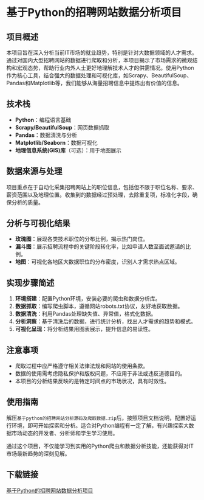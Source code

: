# 基于Python的招聘网站数据分析项目

## 项目概述

本项目旨在深入分析当前IT市场的就业趋势，特别是针对大数据领域的人才需求。通过对国内大型招聘网站的数据进行爬取和分析，本项目揭示了市场需求的微观结构和宏观态势，帮助行业内外人士更好地理解技术人才的供需情况。使用Python作为核心工具，结合强大的数据处理和可视化库，如Scrapy、BeautifulSoup、Pandas和Matplotlib等，我们能够从海量招聘信息中提炼出有价值的信息。

## 技术栈

- **Python**：编程语言基础
- **Scrapy/BeautifulSoup**：网页数据抓取
- **Pandas**：数据清洗与分析
- **Matplotlib/Seaborn**：数据可视化
- **地理信息系统(GIS)库**（可选）：用于地图展示

## 数据来源与处理

项目重点在于自动化采集招聘网站上的职位信息，包括但不限于职位名称、要求、薪资范围以及地理位置。收集到的数据经过预处理，去除重复项，标准化字段，确保分析的质量。

## 分析与可视化结果

- **玫瑰图**：展现各类技术职位的分布比例，揭示热门岗位。
- **漏斗图**：展示招聘流程中的关键阶段转化率，比如申请人数至面试邀请的比例。
- **地图**：可视化各地区大数据职位的分布密度，识别人才需求热点区域。

## 实现步骤简述

1. **环境搭建**：配置Python环境，安装必要的爬虫和数据分析库。
2. **数据抓取**：编写爬虫脚本，遵循网站robots.txt协议，友好地获取数据。
3. **数据清洗**：利用Pandas处理缺失值、异常值，格式化数据。
4. **分析洞察**：基于清洗后的数据，进行统计分析，找出人才需求的趋势和模式。
5. **可视化呈现**：将分析结果用图表展示，提升信息的易读性。

## 注意事项

- 爬取过程中应严格遵守相关法律法规和网站的使用条款。
- 数据的使用需考虑隐私保护和版权问题，不应用于非法或违反道德目的。
- 本项目的分析结果反映的是特定时间点的市场状况，具有时效性。

## 使用指南

解压`基于python的招聘网站分析源码及爬取数据.zip`后，按照项目文档说明，配置好运行环境，即可开始探索和分析。适合对Python编程有一定了解，有兴趣探索大数据市场动态的开发者、分析师和学生学习使用。

通过这个项目，不仅能学习到实用的Python爬虫和数据分析技能，还能获得对IT市场最新趋势的深刻见解。

## 下载链接

[基于Python的招聘网站数据分析项目](https://pan.quark.cn/s/c31803d6566e)